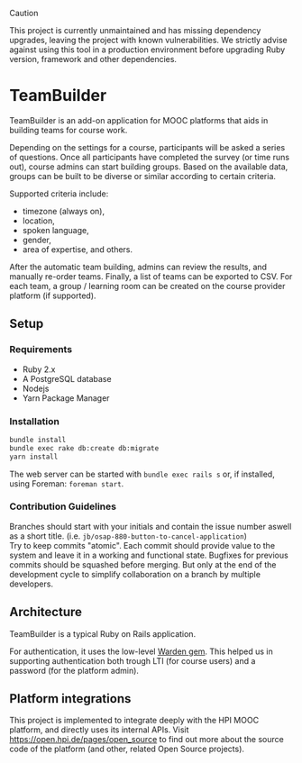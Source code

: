 > [!CAUTION]
> This project is currently unmaintained and has missing dependency upgrades, leaving the project with known vulnerabilities. We strictly advise against using this tool in a production environment before upgrading Ruby version, framework and other dependencies.

# TeamBuilder

TeamBuilder is an add-on application for MOOC platforms that aids in building teams for course work.

Depending on the settings for a course, participants will be asked a series of questions.
Once all participants have completed the survey (or time runs out), course admins can start building groups.
Based on the available data, groups can be built to be diverse or similar according to certain criteria.

Supported criteria include:

- timezone (always on),
- location,
- spoken language,
- gender,
- area of expertise, and others.

After the automatic team building, admins can review the results, and manually re-order teams.
Finally, a list of teams can be exported to CSV.
For each team, a group / learning room can be created on the course provider platform (if supported).

## Setup

### Requirements

- Ruby 2.x
- A PostgreSQL database
- Nodejs
- Yarn Package Manager

### Installation

```sh
bundle install
bundle exec rake db:create db:migrate
yarn install
```

The web server can be started with `bundle exec rails s` or, if installed, using Foreman: `foreman start`.

### Contribution Guidelines
Branches should start with your initials and contain the issue number aswell as a short title. (i.e. `jb/osap-880-button-to-cancel-application`)  
Try to keep commits "atomic". Each commit should provide value to the system and leave it in a working and functional state.
Bugfixes for previous commits should be squashed before merging. 
But only at the end of the development cycle to simplify collaboration on a branch by multiple developers.


## Architecture

TeamBuilder is a typical Ruby on Rails application.

For authentication, it uses the low-level [Warden gem](https://github.com/hassox/warden/).
This helped us in supporting authentication both trough LTI (for course users) and a password (for the platform admin).

## Platform integrations

This project is implemented to integrate deeply with the HPI MOOC platform, and directly uses its internal APIs. Visit https://open.hpi.de/pages/open_source to find out more about the source code of the platform (and other, related Open Source projects).
